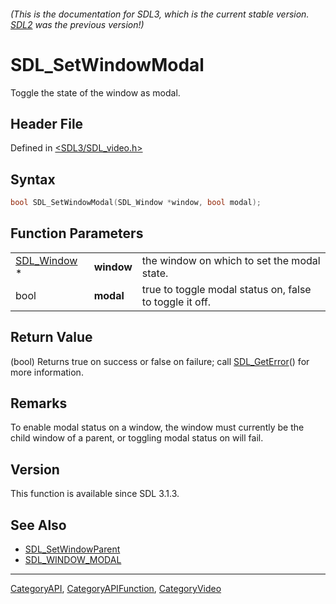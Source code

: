 ###### (This is the documentation for SDL3, which is the current stable version. [SDL2](https://wiki.libsdl.org/SDL2/) was the previous version!)
# SDL_SetWindowModal

Toggle the state of the window as modal.

## Header File

Defined in [<SDL3/SDL_video.h>](https://github.com/libsdl-org/SDL/blob/main/include/SDL3/SDL_video.h)

## Syntax

```c
bool SDL_SetWindowModal(SDL_Window *window, bool modal);
```

## Function Parameters

|                            |            |                                                         |
| -------------------------- | ---------- | ------------------------------------------------------- |
| [SDL_Window](SDL_Window) * | **window** | the window on which to set the modal state.             |
| bool                       | **modal**  | true to toggle modal status on, false to toggle it off. |

## Return Value

(bool) Returns true on success or false on failure; call
[SDL_GetError](SDL_GetError)() for more information.

## Remarks

To enable modal status on a window, the window must currently be the child
window of a parent, or toggling modal status on will fail.

## Version

This function is available since SDL 3.1.3.

## See Also

- [SDL_SetWindowParent](SDL_SetWindowParent)
- [SDL_WINDOW_MODAL](SDL_WINDOW_MODAL)

----
[CategoryAPI](CategoryAPI), [CategoryAPIFunction](CategoryAPIFunction), [CategoryVideo](CategoryVideo)

